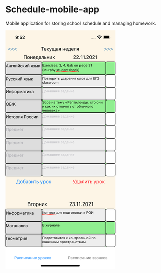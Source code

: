# Schedule-mobile-app
Mobile application for storing school schedule and managing homework.

<img align="100px" src="images/Homework.png" alt="homework" width="350"/>
